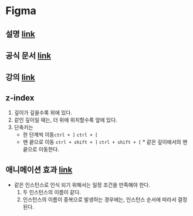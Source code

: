 # Figma

## 설명 [link](https://m.blog.naver.com/fastcampus/220861101321)

## 공식 문서 [link](https://www.figma.com/files/recent)

## 강의 [link](https://www.youtube.com/watch?v=Cx2dkpBxst8&list=PLXDU_eVOJTx7QHLShNqIXL1Cgbxj7HlN4&index=1)

## z-index

1. 깊이가 깊을수록 위에 있다.
2. 같인 깊이일 때는, 더 위에 위치할수록 앞에 있다.
3. 단축키는 
   - 한 단계씩 이동`ctrl + ]`  `ctrl + [` 
   - 맨 끝으로 이동 `ctrl + shift + ]`  `ctrl + shift + [`  * 같은 깊이에서의 맨 끝으로 이동한다.

## 애니메이션 효과 [link](https://www.youtube.com/watch?v=6Id4INKEwb8&t=294s)

- 같은 인스턴스로 인식 되기 위해서는 일정 조건을 만족해야 한다.
  1. 두 인스턴스의 이름이 같다.
  2. 인스턴스의 이름이 중복으로 발생하는 경우에는, 인스턴스 순서에 따라서 결정된다.